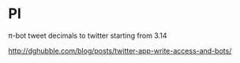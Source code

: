 # PI

π-bot
tweet decimals to twitter
starting from 3.14

http://dghubble.com/blog/posts/twitter-app-write-access-and-bots/

